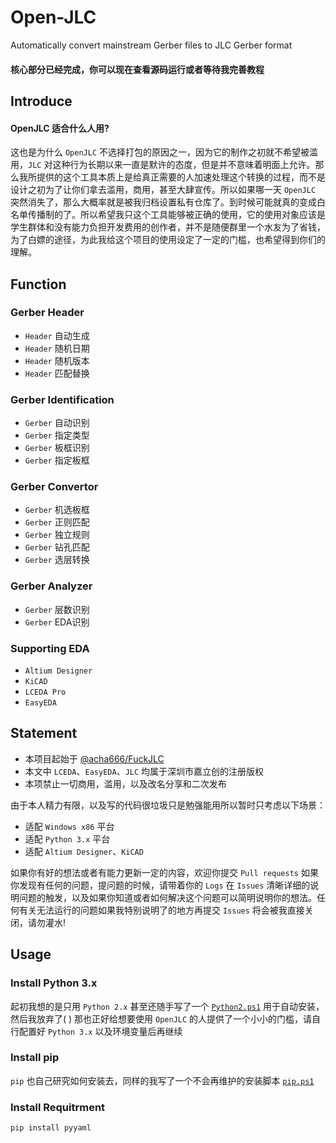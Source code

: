 # Open-JLC
Automatically convert mainstream Gerber files to JLC Gerber format

#### 核心部分已经完成，你可以现在查看源码运行或者等待我完善教程

## Introduce
#### OpenJLC 适合什么人用?
这也是为什么 `OpenJLC` 不选择打包的原因之一，因为它的制作之初就不希望被滥用，`JLC` 对这种行为长期以来一直是默许的态度，但是并不意味着明面上允许。那么我所提供的这个工具本质上是给真正需要的人加速处理这个转换的过程，而不是设计之初为了让你们拿去滥用，商用，甚至大肆宣传。所以如果哪一天 `OpenJLC` 突然消失了，那么大概率就是被我归档设置私有仓库了。到时候可能就真的变成白名单传播制的了。所以希望我只这个工具能够被正确的使用，它的使用对象应该是学生群体和没有能力负担开发费用的创作者，并不是随便群里一个水友为了省钱，为了白嫖的途径，为此我给这个项目的使用设定了一定的门槛，也希望得到你们的理解。   
   
## Function
### Gerber Header
* `Header` 自动生成
* `Header` 随机日期
* `Header` 随机版本
* `Header` 匹配替换

### Gerber Identification
* `Gerber` 自动识别
* `Gerber` 指定类型
* `Gerber` 板框识别
* `Gerber` 指定板框

### Gerber Convertor
* `Gerber` 机选板框
* `Gerber` 正则匹配
* `Gerber` 独立规则
* `Gerber` 钻孔匹配
* `Gerber` 选层转换

### Gerber Analyzer
* `Gerber` 层数识别
* `Gerber` EDA识别

### Supporting EDA
* `Altium Designer`
* `KiCAD`
* `LCEDA Pro`
* `EasyEDA`

## Statement
* 本项目起始于 [@acha666/FuckJLC](https://github.com/acha666/FuckJLC)
* 本文中 `LCEDA`、`EasyEDA`、`JLC` 均属于深圳市嘉立创的注册版权
* 本项禁止一切商用，滥用，以及改名分享和二次发布
   
由于本人精力有限，以及写的代码很垃圾只是勉强能用所以暂时只考虑以下场景：
* 适配 `Windows x86` 平台
* 适配 `Python 3.x` 平台
* 适配 `Altium Designer`、`KiCAD` 

如果你有好的想法或者有能力更新一定的内容，欢迎你提交 `Pull requests` 如果你发现有任何的问题，提问题的时候，请带着你的 `Logs` 在 `Issues` 清晰详细的说明问题的触发，以及如果你知道或者如何解决这个问题可以简明说明你的想法。任何有关无法运行的问题如果我特别说明了的地方再提交 `Issues` 将会被我直接关闭，请勿灌水!

## Usage
### Install Python 3.x
起初我想的是只用 `Python 2.x` 甚至还随手写了一个 [`Python2.ps1`](https://github.com/Canmi21/OpenJLC/blob/main/python/install_python2.ps1) 用于自动安装，然后我放弃了( ) 那也正好给想要使用 `OpenJLC` 的人提供了一个小小的门槛，请自行配置好 `Python 3.x` 以及环境变量后再继续

### Install pip
`pip` 也自己研究如何安装去，同样的我写了一个不会再维护的安装脚本 [`pip.ps1`](https://github.com/Canmi21/OpenJLC/blob/main/pip/get-pip.ps1) 

### Install Requitrment
``` shell
pip install pyyaml
```